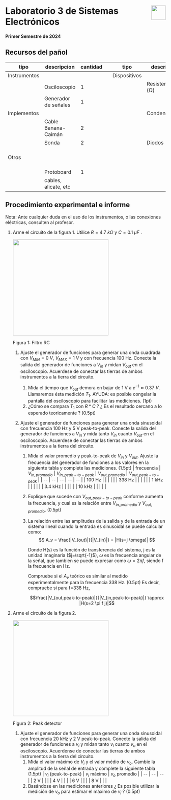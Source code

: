 # <img src="https://julianodb.github.io/SISTEMAS_ELECTRONICOS_PARA_INGENIERIA_BIOMEDICA/img/logo_fing.png?raw=true" align="right" height="45"> Laboratorio 3 de Sistemas Electrónicos
#### Primer Semestre de 2024

## Recursos del pañol

| tipo | descripcion | cantidad | | tipo | descripcion | valor | cantidad |
| -- | -- | -- | --| -- | -- | -- | -- |
| Instrumentos |  |  | | Dispositivos |  |  |  |
|  | Osciloscopio | 1 | |  | Resistencias (Ω) |  |  |
|  | Generador de señales | 1 | |  |  |  $4.7\ k$  | 1 |
| Implementos |  |  | |  | Condensadores |  |  |
|  | Cable Banana-Caimán  | 2 |  |  |  | $0.1\ \mu F$ | 1 |
|  | Sonda | 2 |  |  | Diodos |  |  |
| Otros | |  | |  |  | 1N4148, 1N4007 o similar | 1 |
|  | Protoboard | 1 | |  | |  |  |
| | cables, alicate, etc | | |  | | |  |

## Procedimiento experimental e informe

Nota: Ante cualquier duda en el uso de los instrumentos, o las conexiones eléctricas, consulten al profesor.

1. Arme el circuito de la figura 1. Utilice $R=4.7\ k\Omega$ y $C=0.1\ \mu F$ .

    <img src="https://julianodb.github.io/electronic_circuits_diagrams/RC_lowpass.png" width="300">

    Figura 1: Filtro RC

    1. Ajuste el generador de funciones para generar una onda cuadrada con $V_{MIN} = 0\ V$, $V_{MAX} = 1\ V$ y con frecuencia 100 Hz. Conecte la salida del generador de funciones a $V_{in}$ y midan $V_{out}$ en el osciloscopio. Acuerdese de conectar las tierras de ambos instrumentos a la tierra del circuito. 
        1. Mida el tiempo que $V_{out}$ demora en bajar de 1 V a $e^{-1} \approx 0.37\ V$. Llamaremos ésta medición $T_1$. AYUDA: es posible congelar la pantalla del osciloscopio para facilitar las mediciones. (1pt)
        1. ¿Cómo se compara $T_1$ con $R*C$ ? ¿ Es el resultado cercano a lo esperado teoricamente ? (0.5pt)
    
    1. Ajuste el generador de funciones para generar una onda sinusoidal con frecuencia 100 Hz y 5 V peak-to-peak. Conecte la salida del generador de funciones a $V_{in}$ y mida tanto $V_{in}$ cuanto $V_{out}$ en el osciloscopio. Acuerdese de conectar las tierras de ambos instrumentos a la tierra del circuito.
        1. Mida el valor promedio y peak-to-peak de $V_{in}$ y $V_{out}$. Ajuste la frecuencia del generador de funciones a los valores en la siguiente tabla y complete las mediciones. (1.5pt)
            | frecuencia | $V_{in,promedio}$ | $V_{in,peak-to-peak}$ | $V_{out,promedio}$ | $V_{out,peak-to-peak}$ |
            | -- | -- | -- | -- | -- |
            | 100 Hz | | | | |
            | 338 Hz | | | | |
            | 1 kHz | | | | |
            | 3.4 kHz | | | | |
            | 10 kHz | | | | |
        1. Explique que sucede con $V_{out,peak-to-peak}$ conforme aumenta la frecuencia, y cual es la relación entre $V_{in,promedio}$ y $V_{out,promedio}$. (0.5pt)
        1. La relación entre las amplitudes de la salida y de la entrada de un sistema lineal cuando la entrada es sinusoidal se puede calcular como:
            $$ A_v = \frac{|V_{out}|}{|V_{in}|} = |H(s=j \omega)| $$

            Donde H(s) es la función de transferencia del sistema, j es la unidad imaginaria ($j=\sqrt{-1}$), $\omega$ es la frecuencia angular de la señal, que también se puede expresar como $\omega=2 \pi f$, siendo f la frecuencia en Hz.

            Compruebe si el $A_v$ teórico es similar al medido experimentalmente para la frecuencia 338 Hz. (0.5pt) Es decir, compruebe si para f=338 Hz,
            
            $$\frac{|V_{out,peak-to-peak}|}{|V_{in,peak-to-peak}|} \approx |H(s=2 \pi f j)|$$ 

1. Arme el circuito de la figura 2.

    <img src="https://julianodb.github.io/electronic_circuits_diagrams/peak_detector.png" width="300">

    Figura 2: Peak detector

    1. Ajuste el generador de funciones para generar una onda sinusoidal con frecuencia 20 kHz y 2 V peak-to-peak. Conecte la salida del generador de funciones a $v_i$ y midan tanto $v_{i}$ cuanto $v_{o}$ en el osciloscopio. Acuerdense de conectar las tierras de ambos instrumentos a la tierra del circuito.
        1. Mida el valor máximo de $V_{i}$ y el valor médio de $v_{o}$. Cambie la amplitud de la señal de entrada y complete la siguiente tabla (1.5pt)
            | $v_{i}$ (peak-to-peak) | $v_{i}$ máximo | $v_{o}$ promedio |
            | -- | -- | -- |
            | 2 V | | |
            | 4 V | | |
            | 6 V | | |
            | 8 V | | |
        1. Basándose en las mediciones anteriores ¿ Es posible utilizar la medición de $v_{o}$ para estimar el máximo de $v_{i}$ ? (0.5pt)
